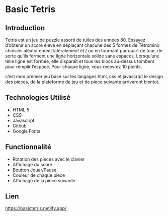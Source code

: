 # Basic Tetris

## Introduction

Tetris est un jeu de puzzle assorti de tuiles des années 80. Essayez d’obtenir un score élevé en déplaçant chacune des 5 formes de Tétromino choisies aléatoirement latéralement et / ou en tournant par quart de tour, de sorte qu’ils forment une ligne horizontale solide sans espaces. Lorsqu’une telle ligne est formée, elle disparaît et tous les blocs au-dessus tombent pour remplir l’espace. Pour chaque ligne, vous recevrez 10 points.

c’est mon premier jeu basé sur les langages html, css et javascript le design des pieces, de la plateforme de jeu et de piece suivante arriveront bientot.

## Technologies Utilisé

- HTML 5
- CSS
- Javascript
- Github
- Google Fonts

## Functionnalité

- Rotation des pieces avec le clavier
- Affichage du score
- Boutton Jouer/Pause
- Couleur de chaque piece
- Affichage de la piece suivante

## Lien

https://basictetris.netlify.app/
